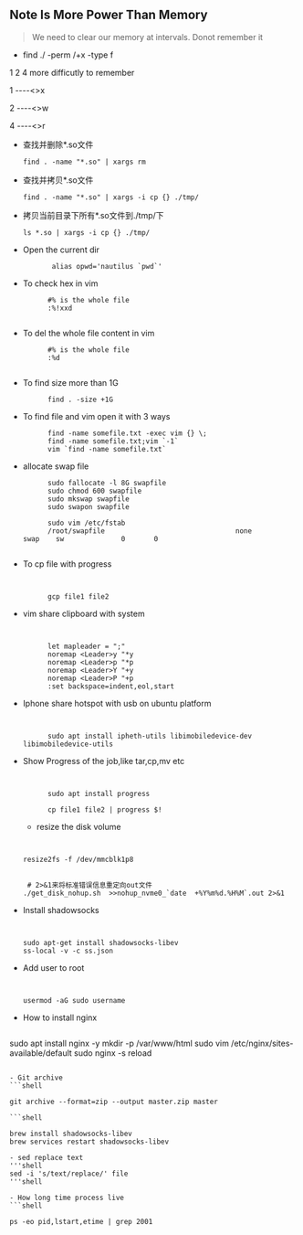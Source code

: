 ## Note Is More Power Than Memory 
> We need to clear our memory at intervals. Donot remember it 

- find ./ -perm /+x -type f 

1 2 4 more difficutly to remember

1 ----<>x 

2 ----<>w 

4 ----<>r 

- 查找并删除*.so文件

  ```shell
  find . -name "*.so" | xargs rm
  ```

- 查找并拷贝*.so文件

  ```shell
  find . -name "*.so" | xargs -i cp {} ./tmp/
  ```

- 拷贝当前目录下所有*.so文件到./tmp/下

  ```shell
  ls *.so | xargs -i cp {} ./tmp/
  ```

- Open the current dir

  ```shell
         alias opwd='nautilus `pwd`'
  
  ```

- To check hex in vim 

  ```shell
        #% is the whole file 
        :%!xxd
        
  
  ```
- To del the whole file content in vim 

  ```shell
        #% is the whole file 
        :%d
        
  
  ```
  
- To find size more than 1G

  ```shell
        find . -size +1G
  
  ```
 
- To find file and vim open it with 3 ways

  ```shell
        find -name somefile.txt -exec vim {} \;
        find -name somefile.txt;vim `-1`
        vim `find -name somefile.txt`
  
  ```

- allocate swap file

  ```shell
        sudo fallocate -l 8G swapfile
        sudo chmod 600 swapfile
        sudo mkswap swapfile
        sudo swapon swapfile

        sudo vim /etc/fstab
        /root/swapfile                                none            swap    sw              0       0

  
  ```

- To cp file with progress

  ```shell
        
        
        gcp file1 file2
  
  ```

- vim share clipboard with system 

  ```shell
        
        
        let mapleader = ";" 
        noremap <Leader>y "*y 
        noremap <Leader>p "*p 
        noremap <Leader>Y "+y 
        noremap <Leader>P "+p 
        :set backspace=indent,eol,start
  
  ```
  
- Iphone share hotspot with usb on ubuntu platform

  ```shell
        
        
        sudo apt install ipheth-utils libimobiledevice-dev libimobiledevice-utils
  
  ```
  
- Show Progress of the job,like tar,cp,mv etc

  ```shell
        
        
        sudo apt install progress
        
        cp file1 file2 | progress $!
  ```
  
  - resize the disk volume

  ```shell
        
        
  resize2fs -f /dev/mmcblk1p8
  
  ```

  ```shell
        
   # 2>&1来将标准错误信息重定向out文件
  ./get_disk_nohup.sh  >>nohup_nvme0_`date  +%Y%m%d.%H%M`.out 2>&1
  
  ```
    
- Install shadowsocks

  ```shell
        
        
  sudo apt-get install shadowsocks-libev
  ss-local -v -c ss.json
  
  ```
  
- Add user to root

  ```shell
        
        
  usermod -aG sudo username 
  
- How to install nginx
  ```shell

sudo apt install nginx -y
mkdir -p /var/www/html
sudo vim /etc/nginx/sites-available/default
sudo nginx -s reload
  ```shell
  
- Git archive
  ```shell

git archive --format=zip --output master.zip master

  ```shell
    
brew install shadowsocks-libev
brew services restart shadowsocks-libev

- sed replace text
'''shell
sed -i 's/text/replace/' file
'''shell

- How long time process live
```shell

ps -eo pid,lstart,etime | grep 2001
```
